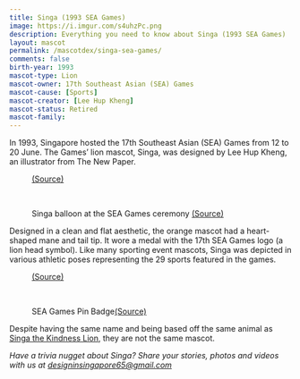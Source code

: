 ```yaml
---
title: Singa (1993 SEA Games)
image: https://i.imgur.com/s4uhzPc.png
description: Everything you need to know about Singa (1993 SEA Games)
layout: mascot
permalink: /mascotdex/singa-sea-games/
comments: false
birth-year: 1993
mascot-type: Lion
mascot-owner: 17th Southeast Asian (SEA) Games
mascot-cause: [Sports]
mascot-creator: [Lee Hup Kheng]
mascot-status: Retired
mascot-family: 
---
```


In 1993, Singapore hosted the 17th Southeast Asian (SEA) Games from 12 to 20 June. The Games’ lion mascot, Singa, was designed by Lee Hup Kheng, an illustrator from The New Paper. 

<figure>
<img src="https://i.imgur.com/KVfDOKf.png" alt="">
<figcaption><a href="https://www.facebook.com/Bieutuong.Logo/posts/linh-v%E1%BA%ADt-sea-games-17-1993-singaporet%C3%AAn-g%E1%BB%8Di-singalinh-v%E1%BA%ADt-c%E1%BB%A7a-sea-games-17-l%C3%A0-ch/2445626575550737/ " target="_blank">(Source)</a></figcaption>
</figure>

<br>

<figure>
<img src="https://i.imgur.com/t1Rs57R.jpg" alt="">
<figcaption>Singa balloon at the SEA Games ceremony <a href="https://www.nas.gov.sg/archivesonline/photographs/record-details/4e4e7d70-1162-11e3-83d5-0050568939ad " target="_blank">(Source)</a></figcaption>
</figure>


Designed in a clean and flat aesthetic, the orange mascot had a heart-shaped mane and tail tip. It wore a medal with the 17th SEA Games logo (a lion head symbol). Like many sporting event mascots, Singa was depicted in various athletic poses representing the 29 sports featured in the games. 
 
<figure>
<img src="https://i.imgur.com/mUwHXgV.jpg" alt="">
<figcaption><a href="https://graphic.sg/gallery/sea-games-singapore-poster-1993" target="_blank">(Source)</a></figcaption>
</figure>

<br>

<figure>
<img src="https://i.imgur.com/HDAzTbj.png" alt="">
<figcaption>SEA Games Pin Badge<a href="https://www.flickr.com/photos/world_cup_pins/50830249036/in/photostream/" target="_blank">(Source)</a></figcaption>
</figure>

Despite having the same name and being based off the same animal as <a href="https://www.designinsingapore.com/mascotdex/singa/" target="_blank">Singa the Kindness Lion</a>, they are not the same mascot.
  
<i>Have a trivia nugget about Singa? Share your stories, photos and videos with us at designinsingapore65@gmail.com</i>
